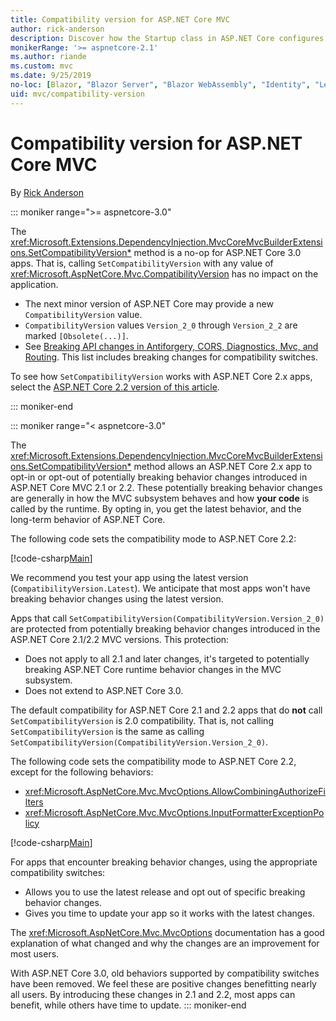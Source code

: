 ```yaml
---
title: Compatibility version for ASP.NET Core MVC
author: rick-anderson
description: Discover how the Startup class in ASP.NET Core configures services and the app's request pipeline.
monikerRange: '>= aspnetcore-2.1'
ms.author: riande
ms.custom: mvc
ms.date: 9/25/2019
no-loc: [Blazor, "Blazor Server", "Blazor WebAssembly", "Identity", "Let's Encrypt", Razor, SignalR]
uid: mvc/compatibility-version
---
```

# Compatibility version for ASP.NET Core MVC

By [Rick Anderson](https://twitter.com/RickAndMSFT)

::: moniker range=">= aspnetcore-3.0"

The <xref:Microsoft.Extensions.DependencyInjection.MvcCoreMvcBuilderExtensions.SetCompatibilityVersion*> method is a no-op for ASP.NET Core 3.0 apps. That is, calling `SetCompatibilityVersion` with any value of <xref:Microsoft.AspNetCore.Mvc.CompatibilityVersion> has no impact on the application.

* The next minor version of ASP.NET Core may provide a new `CompatibilityVersion` value.
* `CompatibilityVersion` values `Version_2_0` through `Version_2_2` are marked `[Obsolete(...)]`.
* See [Breaking API changes in Antiforgery, CORS, Diagnostics, Mvc, and Routing](https://github.com/aspnet/Announcements/issues/387). This list includes breaking changes for compatibility switches.

To see how `SetCompatibilityVersion` works with ASP.NET Core 2.x apps, select the [ASP.NET Core 2.2 version of this article](https://docs.microsoft.com/aspnet/core/mvc/compatibility-version?view=aspnetcore-2.2).

::: moniker-end

::: moniker range="< aspnetcore-3.0"

The <xref:Microsoft.Extensions.DependencyInjection.MvcCoreMvcBuilderExtensions.SetCompatibilityVersion*> method allows an ASP.NET Core 2.x app to opt-in or opt-out of potentially breaking behavior changes introduced in ASP.NET Core MVC 2.1 or 2.2. These potentially breaking behavior changes are generally in how the MVC subsystem behaves and how **your code** is called by the runtime. By opting in, you get the latest behavior, and the long-term behavior of ASP.NET Core.

The following code sets the compatibility mode to ASP.NET Core 2.2:

[!code-csharp[Main](compatibility-version/samples/2.x/CompatibilityVersionSample/Startup.cs?name=snippet1)]

We recommend you test your app using the latest version (`CompatibilityVersion.Latest`). We anticipate that most apps won't have breaking behavior changes using the latest version.

Apps that call `SetCompatibilityVersion(CompatibilityVersion.Version_2_0)` are protected from potentially breaking behavior changes introduced in the ASP.NET Core 2.1/2.2 MVC versions. This protection:

* Does not apply to all 2.1 and later changes, it's targeted to potentially breaking ASP.NET Core runtime behavior changes in the MVC subsystem.
* Does not extend to ASP.NET Core 3.0.

The default compatibility for ASP.NET Core 2.1 and 2.2 apps that do **not** call `SetCompatibilityVersion` is 2.0 compatibility. That is, not calling `SetCompatibilityVersion` is the same as calling `SetCompatibilityVersion(CompatibilityVersion.Version_2_0)`.

The following code sets the compatibility mode to ASP.NET Core 2.2, except for the following behaviors:

* <xref:Microsoft.AspNetCore.Mvc.MvcOptions.AllowCombiningAuthorizeFilters>
* <xref:Microsoft.AspNetCore.Mvc.MvcOptions.InputFormatterExceptionPolicy>

[!code-csharp[Main](compatibility-version/samples/2.x/CompatibilityVersionSample/Startup2.cs?name=snippet1)]

For apps that encounter breaking behavior changes, using the appropriate compatibility switches:

* Allows you to use the latest release and opt out of specific breaking behavior changes.
* Gives you time to update your app so it works with the latest changes.

The <xref:Microsoft.AspNetCore.Mvc.MvcOptions> documentation has a good explanation of what changed and why the changes are an improvement for most users.

With ASP.NET Core 3.0, old behaviors supported by compatibility switches have been removed. We feel these are positive changes benefitting nearly all users. By introducing these changes in 2.1 and 2.2, most apps can benefit, while others have time to update.
::: moniker-end
